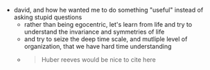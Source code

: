 

- david, and how he wanted me to do something "useful" instead of asking stupid questions
  - rather than being egocentric, let's learn from life and try to understand the invariance and symmetries of life
  - and try to seize the deep time scale, and mutliple level of organization, that we have hard time understanding
  - > Huber reeves would be nice to cite here
  <!-- - Je passe beaucoup de temps dans la compagnie des arbres. J’aime aller à leur rencontre, pénétrer dans leur univers. Leur présence intense et discrète accompagne ma réflexion ou ma rêverie. Parmi eux, j’ai le sentiment confus de notre participation commune à ce puissant courant de vie qui se manifeste dans la succession de milliards de générations d’êtres vivants sur notre planète, dans un coin perdu de la Voie lactée. -->